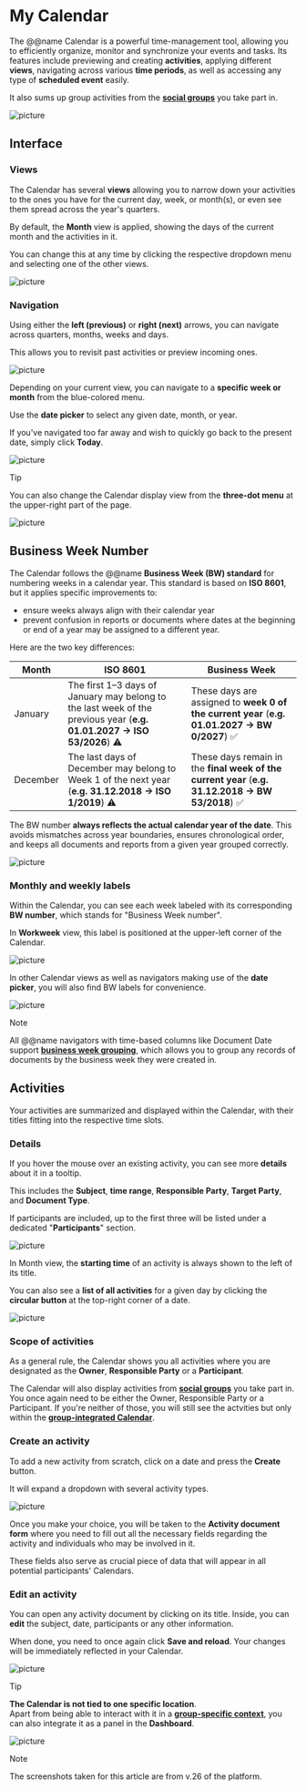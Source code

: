 # My Calendar

The @@name Calendar is a powerful time-management tool, allowing you to efficiently organize, monitor and synchronize your events and tasks. Its features include previewing and creating **activities**, applying different **views**, navigating across various **time periods**, as well as accessing any type of **scheduled event** easily.

It also sums up group activities from the **[social groups](https://docs.erp.net/tech/modules/my/groups/features-in-groups.html#calendar)** you take part in.

![picture](pictures/new_calendar_overview.png)

## Interface

### Views

The Calendar has several **views** allowing you to narrow down your activities to the ones you have for the current day, week, or month(s), or even see them spread across the year's quarters. 

By default, the **Month** view is applied, showing the days of the current month and the activities in it. 

You can change this at any time by clicking the respective dropdown menu and selecting one of the other views.

![picture](pictures/new_calendar_view.png)

### Navigation

Using either the **left (previous)** or **right (next)** arrows, you can navigate across quarters, months, weeks and days. 

This allows you to revisit past activities or preview incoming ones.

![picture](pictures/calendar_switch_monthss.png)

Depending on your current view, you can navigate to a **specific week or month** from the blue-colored menu.

Use the **date picker** to select any given date, month, or year. 

If you've navigated too far away and wish to quickly go back to the present date, simply click **Today**.

![picture](pictures/calendar_mini.png)

> [!Tip]
> You can also change the Calendar display view from the **three-dot menu** at the upper-right part of the page.

![picture](pictures/calendar_view_modes.png)

## Business Week Number

The Calendar follows the @@name **Business Week (BW) standard** for numbering weeks in a calendar year. This standard is based on **ISO 8601**, but it applies specific improvements to:

- ensure weeks always align with their calendar year
- prevent confusion in reports or documents where dates at the beginning or end of a year may be assigned to a different year.

Here are the two key differences:

| Month    | ISO 8601                                                                 | Business Week                                                                 |
|----------|--------------------------------------------------------------------------|-------------------------------------------------------------------------------|
| January  | The first 1–3 days of January may belong to the last week of the previous year (**e.g. 01.01.2027 → ISO 53/2026**) ⚠️ | These days are assigned to **week 0 of the current year** (**e.g. 01.01.2027 → BW 0/2027**) ✅ |
| December | The last days of December may belong to Week 1 of the next year (**e.g. 31.12.2018 → ISO 1/2019**) ⚠️ | These days remain in the **final week of the current year** (**e.g. 31.12.2018 → BW 53/2018**) ✅|

The BW number **always reflects the actual calendar year of the date**. This avoids mismatches across year boundaries, ensures chronological order, and keeps all documents and reports from a given year grouped correctly.

![picture](pictures/business_week_monthvieww.png)

### Monthly and weekly labels

Within the Calendar, you can see each week labeled with its corresponding **BW number**, which stands for "Business Week number".

In **Workweek** view, this label is positioned at the upper-left corner of the Calendar.

![picture](pictures/business_week_view.png)

In other Calendar views as well as navigators making use of the **date picker**, you will also find BW labels for convenience.

![picture](pictures/bw_datepicker.png)

> [!NOTE]
> All @@name navigators with time-based columns like Document Date support **[business week grouping](https://docs.erp.net/webclient/introduction/navigator-features.html?q=features#group-by-intervals)**, which allows you to group any records of documents by the business week they were created in. 

## Activities

Your activities are summarized and displayed within the Calendar, with their titles fitting into the respective time slots.

### Details

If you hover the mouse over an existing activity, you can see more **details** about it in a tooltip.

This includes the **Subject**, **time range**, **Responsible Party**, **Target Party**, and **Document Type**. 

If participants are included, up to the first three will be listed under a dedicated "**Participants**" section.

![picture](pictures/activity_details.png)

In Month view, the **starting time** of an activity is always shown to the left of its title.

You can also see a **list of all activities** for a given day by clicking the **circular button** at the top-right corner of a date.

![picture](pictures/activities_fortheday.png)

### Scope of activities

As a general rule, the Calendar shows you all activities where you are designated as the **Owner**, **Responsible Party** or a **Participant**.

The Calendar will also display activities from **[social groups](groups/features-in-groups.md)** you take part in. You once again need to be either the Owner, Responsible Party or a Participant. If you're neither of those, you will still see the actvities but only within the **[group-integrated Calendar](https://docs.erp.net/tech/modules/my/groups/features-in-groups.html#activity-access)**.

### Create an activity

To add a new activity from scratch, click on a date and press the **Create** button.

It will expand a dropdown with several activity types.

![picture](pictures/create_activity.png)

Once you make your choice, you will be taken to the **Activity document form** where you need to fill out all the necessary fields regarding the activity and individuals who may be involved in it.

These fields also serve as crucial piece of data that will appear in all potential participants' Calendars.

### Edit an activity

You can open any activity document by clicking on its title. Inside, you can **edit** the subject, date, participants or any other information.

When done, you need to once again click **Save and reload**. Your changes will be immediately reflected in your Calendar.

![picture](pictures/editt_event.png)

> [!TIP]
> **The Calendar is not tied to one specific location**. <br>
> Apart from being able to interact with it in a **[group-specific context](https://docs.erp.net/tech/modules/my/groups/features-in-groups.html#calendar)**, you can also integrate it as a panel in the **Dashboard**.

![picture](pictures/calendar_dashboard.png)

> [!Note]
> The screenshots taken for this article are from v.26 of the platform.
